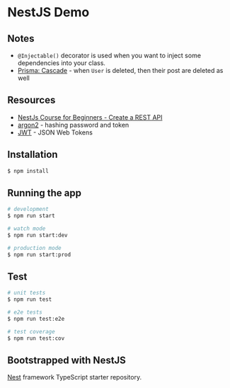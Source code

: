 # NestJS Demo

## Notes

- `@Injectable()` decorator is used when you want to inject some dependencies into your class.
- [Prisma: Cascade](https://www.prisma.io/docs/concepts/components/prisma-schema/relations/referential-actions#cascade) -
  when `User` is deleted, then their post are deleted as well

## Resources

- [NestJs Course for Beginners - Create a REST API](https://www.youtube.com/watch?v=GHTA143_b-s)
- [argon2](https://github.com/ranisalt/node-argon2) - hashing password and token
- [JWT](https://jwt.io/) - JSON Web Tokens 

## Installation

```bash
$ npm install
```

## Running the app

```bash
# development
$ npm run start

# watch mode
$ npm run start:dev

# production mode
$ npm run start:prod
```

## Test

```bash
# unit tests
$ npm run test

# e2e tests
$ npm run test:e2e

# test coverage
$ npm run test:cov
```

## Bootstrapped with NestJS

[Nest](https://github.com/nestjs/nest) framework TypeScript starter repository.

